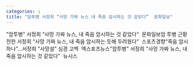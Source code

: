 ```yaml
---
categories: i
title: "암투병 서정희 “사망 가짜 뉴스 내 죽음 암시하는 것 같았다”  문화일보"
---
```

"암투병" 서정희 “사망 가짜 뉴스, 내 죽음 암시하는 것 같았다”&nbsp;&nbsp;문화일보암 투병 근황 전한 서정희 “사망 가짜 뉴스, 내 죽음 암시하는 듯해 두려웠다”&nbsp;&nbsp;스포츠경향"죽음 암시하나"…서정희 "사망설" 심경 고백&nbsp;&nbsp;엑스포츠뉴스"암투병" 서정희 "사망 가짜 뉴스, 내 죽음 암시하는 것 같았다"&nbsp;&nbsp;뉴시스
